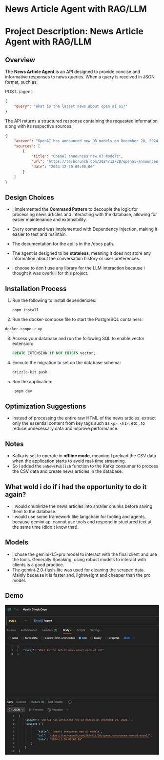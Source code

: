 # News Article Agent with RAG/LLM

# Project Description: News Article Agent with RAG/LLM

## Overview

The **News Article Agent** is an API designed to provide concise and informative responses to news queries. When a query is received in JSON format, such as:

POST: /agent
```json
{
    "query": "What is the latest news about open ai o1?"
}
```

The API returns a structured response containing the requested information along with its respective sources:

```json
{
    "answer": "OpenAI has announced new O3 models on December 20, 2024.",
    "sources": [
        {
            "title": "OpenAI announces new O3 models",
            "url": "https://techcrunch.com/2024/12/20/openai-announces-new-o3-model/",
            "date": "2024-12-20 00:00:00"
        }
    ]
}
```

## Design Choices

- I implemented the **Command Pattern** to decouple the logic for processing news articles and interacting with the database, allowing for easier maintenance and extensibility.

- Every command was implemented with Dependency Injection, making it easier to test and maintain.

- The documentation for the api is in the /docs path.

- The agent is designed to be **stateless**, meaning it does not store any information about the conversation history or user preferences.

- I choose to don't use any library for the LLM interaction because i thought it was overkill for this project.

## Installation Process

1. Run the following to install dependencies:
   ```bash
   pnpm install
   ```
   
2.  Run the docker-compose file to start the PostgreSQL containers:
   ```bash
   docker-compose up
   ```

3. Access your database and run the following SQL to enable vector extension:
   ```sql
   CREATE EXTENSION IF NOT EXISTS vector;
   ```

4. Execute the migration to set up the database schema:
   ```bash
   drizzle-kit push
   ```

5. Run the application:
   ```bash
    pnpm dev
   ```

## Optimization Suggestions

- Instead of processing the entire raw HTML of the news articles, extract only the essential content from key tags such as `<p>`, `<h1>`, etc., to reduce unnecessary data and improve performance.

## Notes

- Kafka is set to operate in **offline mode**, meaning I preload the CSV data when the application starts to avoid real-time streaming.
- So i added the `onNewsPublish` function to the Kafka consumer to process the CSV data and create news articles in the database.

## What wold i do if i had the opportunity to do it again?

- I would chunkrize the news articles into smaller chunks before saving them to the database.
- I would use some framework like langchain for tooling and agents, because gemini api cannot use tools and respond in stuctured text at the same time (didn't know that).


## Models

- I chose the gemini-1.5-pro model to interact with the final client and use the tools. Generally Speaking, using robust models to interact with clients is a good practice.
- The gemini-2.0-flash-lite was used for cleaning the scraped data. Mainly because it is faster and, lightweight and cheaper than the pro model.


## Demo

![Demo](https://github.com/MateusGurgel/news_article_agent/blob/main/demo/demo.png)